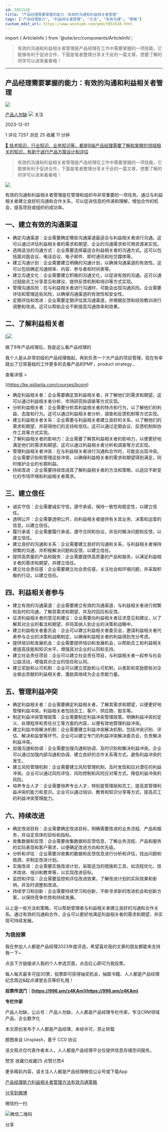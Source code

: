 ```yaml
---
id: 5951528
title: "产品经理需要掌握的能力：有效的沟通和利益相关者管理"
tags: ["产品经理能力", "利益相关者管理", "方法", "有效沟通", "策略"]
custom_edit_url: https://www.woshipm.com/pmd/5951528.html
---
```

import { ArticleInfo } from '@site/src/components/ArticleInfo';

<ArticleInfo
    author="产品人勿缺"
    authorLink="https://www.woshipm.com/u/155744"
    published="2023-12-01"
    views={7257}
    comments={1}
    collects={25}
/>

> 有效的沟通和利益相关者管理是产品经理在工作中需要掌握的一项技能，它能够有利于促进合作，下面是笔者整理分享关于此的一篇文章，想要了解的同学可以进来看看哦！

---

## 产品经理需要掌握的能力：有效的沟通和利益相关者管理

[![](https://static.woshipm.com/view/woshipm_api_def_20230919154348_8729.jpg?imageView2/1/w/72/h/72/q/100)](https://www.woshipm.com/u/155744)

[产品人勿缺](https://www.woshipm.com/u/155744) ![](https://static.woshipm.com/tag/1121_1@2x.png) 关注

2023-12-01

1 评论 7257 浏览 25 收藏 11 分钟

[🔗 技术知识、行业知识、业务知识等，都是B端产品经理需要了解和掌握的领域相关的知识，有助于进行产品方案设计和评估](https://ke.qidianla.com/courses/bcpm)

> 有效的沟通和利益相关者管理是产品经理在工作中需要掌握的一项技能，它能够有利于促进合作，下面是笔者整理分享关于此的一篇文章，想要了解的同学可以进来看看哦！

![](https://image.woshipm.com/2023/04/13/60e81e3c-d9de-11ed-9d2f-00163e0b5ff3.jpg)

有效的沟通和利益相关者管理是在管理和组织中非常重要的一项任务。通过与利益相关者建立良好的沟通和合作关系，可以促进信息的传递和理解，增加合作的机会，提高项目或组织的成功率。

## 一、建立有效的沟通渠道

*   确定沟通渠道：企业需要确定哪些沟通渠道最适合与利益相关者进行沟通。这可以通过评估利益相关者的需求和期望、企业的沟通需求和可用资源来实现。
*   选择适当的沟通方式：企业需要选择最适合利益相关者的沟通方式。这可以包括面对面会议、电话会议、电子邮件、即时通讯和社交媒体等。
*   建立沟通计划：企业需要建立明确的沟通计划，以确保沟通渠道的有效性。这可以包括确定沟通频率、内容、参与者和时间表等。
*   建立沟通文化：企业需要建立积极的沟通文化，以促进有效的沟通。这可以通过鼓励员工分享意见和建议、提供反馈机制和培训等方式实现。
*   管理沟通风险：在与利益相关者进行沟通时，可能会出现沟通风险。企业需要评估和管理这些风险，以确保沟通渠道的有效性和安全性。
*   定期评估和改进：企业需要定期评估其沟通渠道，并根据反馈和经验教训进行调整和改进。这可以帮助企业不断提高沟通效率和效果。

## 二、了解利益相关者

[![](https://image.woshipm.com/2023/08/02/bf59b8ba-30e4-11ee-88e7-00163e0b5ff3.png)

做了8年产品经理后，我是这么看产品经理的

我个人是从非常初级的产品经理做起，再到负责一个大产品的项目管理，现在有幸跳出了日常基础的工作更多的去看产品的PMF，product strategy...

查看详情 >

](https://ke.qidianla.com/courses/bcpm)

*   确定利益相关者：企业需要确定其利益相关者，并了解他们的需求和期望。这可以通过利益相关者分析、市场研究和调查等方式实现。
*   分析利益相关者：企业需要分析其利益相关者的特点和行为，以了解他们的利益、态度和行为。这可以通过利益相关者分析、调查和反馈机制等方式实现。
*   建立利益相关者关系：企业需要与利益相关者建立良好的关系，以了解他们的需求和期望，并获得他们的支持和信任。这可以通过定期会议、反馈机制和协作工具等方式实现。
*   了解利益相关者的影响力：企业需要了解其利益相关者的影响力，以便更好地满足他们的需求和期望。这可以通过利益相关者分析和调查等方式实现。
*   管理利益相关者冲突：在与利益相关者进行沟通和合作时，可能会出现冲突。企业需要识别和管理这些冲突，以确保利益相关者的需求和期望得到满足，同时维护企业的长期利益。
*   持续改进：企业需要持续改进其了解利益相关者的方法和策略，以适应不断变化的市场环境和利益相关者需求。

## 三、建立信任

*   诚实守信：企业需要诚实守信，遵守承诺，保持一致性和稳定性，以建立信任。
*   透明公开：企业需要透明公开，向利益相关者提供有关其业务、决策和运营的信息，以建立信任。
*   履行承诺：企业需要履行承诺，遵守合同和协议，并及时解决问题和反馈，以建立信任。
*   建立良好的沟通和关系：企业需要建立良好的沟通和关系，与利益相关者保持频繁的沟通，并积极解决问题和反馈，以建立信任。
*   提供高质量的产品和服务：企业需要提供高质量的产品和服务，以满足利益相关者的需求和期望，并建立信任。
*   建立社会责任感：企业需要建立社会责任感，关注社会和环境问题，并采取积极的行动，以建立信任。

## 四、利益相关者参与

*   建立有效的沟通渠道：企业需要建立有效的沟通渠道，与利益相关者进行频繁和及时的沟通，了解其需求和期望，并及时回应和反馈。
*   征求利益相关者的意见和建议：企业需要向利益相关者征求意见和建议，以了解其对企业的看法和期望，并将其纳入到企业的决策和战略中。
*   建立利益相关者委员会：企业可以建立利益相关者委员会，邀请利益相关者代表参与企业的决策和战略制定，以确保利益相关者的利益得到充分考虑。
*   提供培训和发展机会：企业需要提供培训和发展机会，以帮助员工和利益相关者提高技能和知识水平，增强其对企业的认同和支持。
*   建立社会责任项目：企业可以建立社会责任项目，与利益相关者一起参与社会公益活动，增强其对企业的信任和认同。
*   建立奖励和认可机制：企业可以建立奖励和认可机制，以表彰和奖励那些对企业做出贡献的利益相关者，激励其继续为企业贡献力量。

## 五、管理利益冲突

*   确定利益相关者：企业需要确定利益相关者，了解其需求和期望，以便更好地管理利益冲突。利益相关者包括员工、客户、供应商、股东等。
*   制定利益冲突管理政策：企业需要制定利益冲突管理政策，明确利益冲突的定义、处理程序和责任分工等方面的内容，以便有效地管理利益冲突。
*   建立利益冲突解决机制：企业需要建立利益冲突解决机制，包括冲突识别、评估、解决和监督等环节。企业可以建立专门的利益冲突解决委员会，负责解决利益冲突。
*   加强沟通和协调：企业需要加强沟通和协调，及时识别和解决利益冲突。企业可以通过加强内部沟通和协调、建立良好的合作关系等方式，避免利益冲突的发生。
*   建立风险管理机制：企业需要建立风险管理机制，及时发现和应对潜在的利益冲突。企业可以通过风险评估、风险控制和风险应对等方式，降低利益冲突的风险。
*   培养专业人才：企业需要培养专业人才，特别是管理层和员工，提高其管理利益冲突的能力和意识。企业可以通过培训、教育和知识分享等方式，提高员工的利益冲突管理能力。

## 六、持续改进

*   确定改进目标：企业需要确定改进目标，明确需要改进的业务流程、产品和服务，并设定具体的目标和指标。
*   收集数据和反馈：企业需要收集数据和反馈信息，了解业务流程、产品和服务的实际表现和客户需求，以便确定改进方向和优先级。
*   分析和评估：企业需要对收集的数据和反馈信息进行分析和评估，找出问题和瓶颈，并制定改进计划。
*   实施改进：企业需要实施改进计划，采取适当的措施和工具，如流程优化、技术改进、培训和教育等，以实现改进目标。
*   监控和评估：企业需要监控和评估改进效果，了解改进计划的实际效果和影响，并及时调整和改进。
*   持续学习和创新：企业需要持续学习和创新，不断寻求新的改进机会和创新方案，以保持竞争优势和持续发展。

以上是一些方法和策略，可以帮助管理者与利益相关者建立良好的沟通和合作关系。通过有效的沟通和合作，企业可以更好地满足利益相关者的需求和期望，并实现可持续发展。

### 为我投票

我在参加人人都是产品经理2023年度评选，希望喜欢我的文章的朋友都能来支持我一下~

点击下方链接进入我的个人参选页面，点击红心即可为我投票。

每人每天最多可投30票，投票即可获得抽奖机会，抽取书籍、人人都是产品经理纪念周边&起点课堂会员等好礼哦！

**投票传送门：[https://996.pm/z4KAm](https://996.pm/z4KAm)**

**专栏作家**

产品人勿缺，公众号：产品人勿缺，人人都是产品经理专栏作家。专注CRM领域产品、企业数字化

本文原创发布于人人都是产品经理，未经许可，禁止转载

题图来自 Unsplash，基于 CC0 协议

该文观点仅代表作者本人，人人都是产品经理平台仅提供信息存储空间服务。

赞赏 收藏已收藏25 点赞已赞4

更多精彩内容，请关注人人都是产品经理微信公众号或下载App

[产品经理能力](https://www.woshipm.com/tag/%e4%ba%a7%e5%93%81%e7%bb%8f%e7%90%86%e8%83%bd%e5%8a%9b)[利益相关者管理](https://www.woshipm.com/tag/%e5%88%a9%e7%9b%8a%e7%9b%b8%e5%85%b3%e8%80%85%e7%ae%a1%e7%90%86)[方法](https://www.woshipm.com/tag/%e6%96%b9%e6%b3%95)[有效沟通](https://www.woshipm.com/tag/%e6%9c%89%e6%95%88%e6%b2%9f%e9%80%9a)[策略](https://www.woshipm.com/tag/%e7%ad%96%e7%95%a5)

[分享到微博](https://service.weibo.com/share/share.php?appkey=2775287854&title=产品经理需要掌握的能力：有效的沟通和利益相关者管理&url=https://www.woshipm.com/pmd/5951528.html&pic=https://image.woshipm.com/2023/04/13/60e81e3c-d9de-11ed-9d2f-00163e0b5ff3.jpg)

微信扫一扫

![微信二维码](https://api.pwmqr.com/qrcode/create/?url=https://www.woshipm.com/pmd/5951528.html)

分享